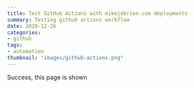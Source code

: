 ```yaml
---
title: Test GitHub Actions with mikejobrien.com deployments
summary: Testing github actions workflow
date: 2020-12-26
categories:
- github
tags:
- automation
thumbnail: "images/github-actions.png"
---
```


Success, this page is shown
